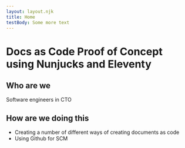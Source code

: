 ```yaml
---
layout: layout.njk
title: Home
testBody: Some more text
---
```

# Docs as Code Proof of Concept using Nunjucks and Eleventy

## Who are we
Software engineers in CTO

## How are we doing this
*	Creating a number of different ways of creating documents as code 
*	Using Github for SCM
